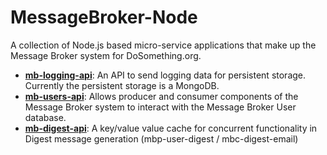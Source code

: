 # MessageBroker-Node
A collection of Node.js based micro-service applications that make up the Message Broker system for DoSomething.org.

* **[mb-logging-api](https://github.com/DoSomething/MessageBroker-Node/tree/master/mb-logging-api)**: An API to send logging data for persistent storage. Currently the persistent storage is a MongoDB.
* **[mb-users-api](https://github.com/DoSomething/MessageBroker-Node/tree/master/mb-users-api)**: Allows producer and consumer components of the Message Broker system to interact with the Message Broker User database.
* **[mb-digest-api]()**: A key/value value cache for concurrent functionality in Digest message generation (mbp-user-digest / mbc-digest-email)